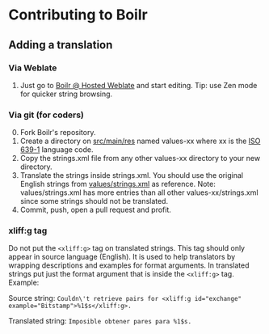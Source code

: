 # Contributing to Boilr

## Adding a translation

### Via Weblate
1. Just go to [Boilr @ Hosted Weblate](https://hosted.weblate.org/projects/boilr/application/) and start editing. Tip: use Zen mode for quicker string browsing.

### Via git (for coders)
0. Fork Boilr's repository.
1. Create a directory on [src/main/res](/src/main/res) named values-xx where xx is the [ISO 639-1](https://en.wikipedia.org/wiki/List_of_ISO_639-1_codes) language code.
2. Copy the strings.xml file from any other values-xx directory to your new directory.
3. Translate the strings inside strings.xml. You should use the original English strings from [values/strings.xml](/src/main/res/values/strings.xml) as reference. Note: values/strings.xml has more entries than all other values-xx/strings.xml since some strings should not be translated.
4. Commit, push, open a pull request and profit.

### xliff:g tag
Do not put the `<xliff:g>` tag on translated strings. This tag should only appear in source language (English). It is used to help translators by wrapping descriptions and examples for format arguments. In translated strings put just the format argument that is inside the `<xliff:g>` tag. Example:

Source string: `Couldn\'t retrieve pairs for <xliff:g id="exchange" example="Bitstamp">%1$s</xliff:g>.`

Translated string: `Imposible obtener pares para %1$s.`